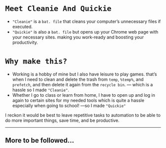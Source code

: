 # `Meet Cleanie And Quickie`

- `"Cleanie"` is a `bat. file` that cleans your computer’s unnecessary files if executed.
- `"Quickie"` is also a `bat. file` but opens up your Chrome web page with your necessary sites. making you work-ready and boosting your productivity.

# `Why make this?`

- Working is a hobby of mine but I also have leisure to play games. that’s when I need to clean and delete the trash from `temp`, `%temp%`, and `prefetch`, and then delete it again from the `recycle bin`. — which is a hassle so I made `"Cleanie"`.
- Whether I go to class or learn from home, I have to open up and log in again to certain sites for my needed tools which is quite a hassle especially when going to school! —so I made `"Quickie"`

I reckon it would be best to leave repetitive tasks to automation to be able to do more important things, save time, and be productive. 

---

## More to be followed…
